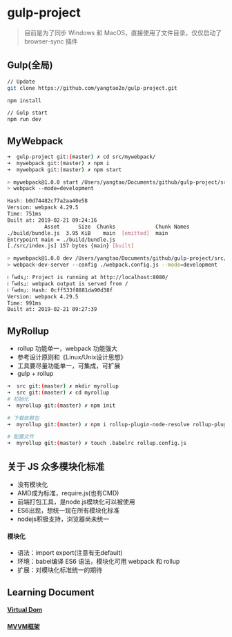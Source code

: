 # gulp-project
> 目前是为了同步 Windows 和 MacOS，直接使用了文件目录，仅仅启动了 browser-sync 插件

## Gulp(全局)
```bash
// Update
git clone https://github.com/yangtao2o/gulp-project.git

npm install

// Gulp start
npm run dev
```
## MyWebpack
```bash
➜  gulp-project git:(master) ✗ cd src/mywebpack/
➜  mywebpack git:(master) ✗ npm i
➜  mywebpack git:(master) ✗ npm start

> mywebpack@1.0.0 start /Users/yangtao/Documents/github/gulp-project/src/mywebpack
> webpack --mode=development

Hash: b0d74482c77a2aa40e58
Version: webpack 4.29.5
Time: 751ms
Built at: 2019-02-21 09:24:16
            Asset      Size  Chunks             Chunk Names
./build/bundle.js  3.95 KiB    main  [emitted]  main
Entrypoint main = ./build/bundle.js
[./src/index.js] 157 bytes {main} [built]

> mywebpack@1.0.0 dev /Users/yangtao/Documents/github/gulp-project/src/mywebpack
> webpack-dev-server --config ./webpack.config.js --mode=development

ℹ ｢wds｣: Project is running at http://localhost:8080/
ℹ ｢wds｣: webpack output is served from /
ℹ ｢wdm｣: Hash: 0cff533f8881da90d38f
Version: webpack 4.29.5
Time: 991ms
Built at: 2019-02-21 09:27:39
```

## MyRollup
* rollup 功能单一，webpack 功能强大
* 参考设计原则和《Linux/Unix设计思想》
* 工具要尽量功能单一，可集成，可扩展
* gulp + rollup

```bash
➜  src git:(master) ✗ mkdir myrollup
➜  src git:(master) ✗ cd myrollup 
# 初始化
➜  myrollup git:(master) ✗ npm init

# 下载依赖包
➜  myrollup git:(master) ✗ npm i rollup-plugin-node-resolve rollup-plugin-babel babel-core babel-plugin-external-helpers babel-preset-latest --save-dev

# 配置文件
➜  myrollup git:(master) ✗ touch .babelrc rollup.config.js
```

## 关于 JS 众多模块化标准
* 没有模块化
* AMD成为标准，require.js(也有CMD)
* 前端打包工具，是node.js模块化可以被使用
* ES6出现，想统一现在所有模块化标准
* nodejs积极支持，浏览器尚未统一

#### 模块化
* 语法：import export(注意有无default)
* 环境：babel编译 ES6 语法，模块化可用 webpack 和 rollup
* 扩展：对模块化标准统一的期待
  
## Learning Document
#### [Virtual Dom](https://github.com/yangtao2o/gulp-project/blob/master/src/JavaScript/vdom/doc.md)
#### [MVVM框架](https://github.com/yangtao2o/gulp-project/blob/master/src/JavaScript/mvvm/doc.md)